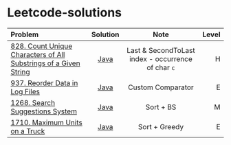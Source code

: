 # Leetcode-solutions

| Problem|  Solution | Note | Level  | 
|:---|:---:|:---:|---:|
| [828. Count Unique Characters of All Substrings of a Given String](https://leetcode.com/problems/count-unique-characters-of-all-substrings-of-a-given-string/)  |  [Java](https://leetcode.com/problems/reorder-data-in-log-files/) | Last & SecondToLast index - occurrence of char `c`  | H | 
| [937. Reorder Data in Log Files](https://leetcode.com/problems/reorder-data-in-log-files/)  | [Java](https://leetcode.com/problems/reorder-data-in-log-files/)   | Custom Comparator  | E  |   
|  [1268. Search Suggestions System](https://leetcode.com/problems/search-suggestions-system/solution/) | [Java](https://leetcode.com/problems/reorder-data-in-log-files/)  |  Sort + BS | M  |   
| [1710. Maximum Units on a Truck](https://leetcode.com/problems/maximum-units-on-a-truck/solution/)  | [Java]()  | Sort + Greedy  | E  |   

